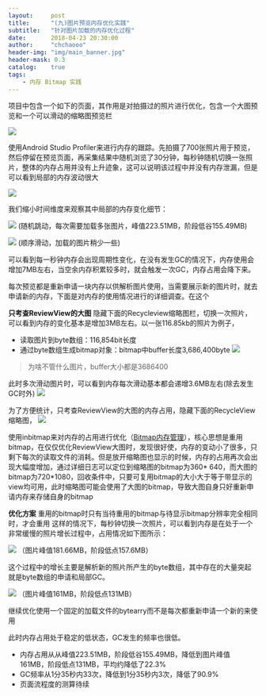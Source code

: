 ```yaml
---
layout:     post
title:      "(九)图片预览内存优化实践"
subtitle:   "针对图片加载的内存优化过程"
date:       2018-04-23 20:30:00
author:     "chchaooo"
header-img: "img/main_banner.jpg"
header-mask: 0.3
catalog:    true
tags:
    - 内存 Bitmap 实践
---
```


项目中包含一个如下的页面，其作用是对拍摄过的照片进行优化，包含一个大图预览和一个可以滑动的缩略图预览栏

![](https://cl.ly/3C2B3B2U2T36/Image%202018-04-24%20at%203.58.40%20%E4%B8%8B%E5%8D%88.png)


使用Android Studio Profiler来进行内存的跟踪。先拍摄了700张照片用于预览，然后停留在预览页面，再采集结果中随机浏览了30分钟，每秒钟随机切换一张照片，整体的内存占用并没有上升迹象，这可以说明该过程中并没有内存泄漏，但是可以看到局部的内存波动很大

![](https://cl.ly/3B372U2m171y/Image%202018-04-12%20at%206.44.05%20PM.png)

我们缩小时间维度来观察其中局部的内存变化细节：

![](https://cl.ly/17283X3h3u0W/Image%202018-04-24%20at%203.51.03%20PM.png)
(随机跳动，每次需要加载多张图片，峰值223.51MB，阶段低谷155.49MB)

![](https://cl.ly/0q441y3k1N2J/Image%202018-04-16%20at%204.58.30%20PM.png)
(顺序滑动，加载的图片稍少一些)

可以看到每一秒钟内存会出现周期性变化，在没有发生GC的情况下，内存使用会增加7MB左右，当空余内存积累较多时，就会触发一次GC，内存占用会降下来。

每次预览都是重新申请一块内存以供解析图片使用，当需要展示新的图片时，就去申请新的内存，下面是对内存的使用情况进行的详细调查。在这个

**只考查ReviewView的大图**
隐藏下面的Recycleview缩略图栏，切换一次照片，可以看到内存的变化基本是增加3MB左右。以一张116.85kb的照片为例子，

* 读取图片到byte数组：116,854bit长度
* 通过byte数组生成bitmap对象：bitmap中buffer长度3,686,400byte
![](https://cl.ly/0Y1a0D3d2D2Y/Image%202018-04-18%20at%2011.31.11%20%E4%B8%8B%E5%8D%88.png)

> 为啥不管什么图片，buffer大小都是3686400

此时多次滑动图片时，可以看到内存每次滑动基本都会递增3.6MB左右(除去发生GC时外)
![](https://cl.ly/1t0m19380F1A/Image%202018-04-18%20at%2011.38.33%20%E4%B8%8B%E5%8D%88.png)

为了方便统计，只考查ReviewView的大图的内存占用，隐藏下面的RecycleView缩略图，
![](https://cl.ly/0F103Y1w1Y1B/Image%202018-04-18%20at%2011.48.50%20%E4%B8%8B%E5%8D%88.png)

使用inbitmap来对内存的占用进行优化（[Bitmap内存管理](https://chchaooo.github.io/2018/04/16/Bitmap%E5%86%85%E5%AD%98%E7%AE%A1%E7%90%86/)），核心思想是重用bitmap，在仅仅优化ReviewView大图时，发现很好使，内存的变动小了很多，只剩下每次的读取文件的消耗。但是放开缩略图也显示的时候，内存的占用再次会出现大幅度增加，通过详细日志可以定位到缩略图的bitmap为360* 640，而大图的bitmap为720*1080，回收条件中，只要可复用bitmap的大小大于等于带显示的view均可用，此时缩略图可能会使用了大图的bitmap，导致大图自身只好重新申请内存来存储自身的bitmap

**优化方案**
重用的bitmap时只有当待重用的bitmap与待显示bitmap分辨率完全相同时，才会重用
这样的情况下，每秒钟切换一次照片，可以看到内存是在处于一个非常缓慢的照片增长过程中，占用情况如下图所示：

![](https://cl.ly/0l44010T0I0V/Image%202018-04-24%20at%203.31.45%20PM.png)
（图片峰值181.66MB，阶段低点157.6MB）

这个过程中的增长主要是解析新的照片所产生的byte数组，其中存在的大量突起就是byte数组的申请和局部GC。

![](https://cl.ly/1Y1B1p0D3J0c/Image%202018-04-24%20at%203.14.09%20PM.png)
（图片峰值161MB，阶段低点131MB）

继续优化使用一个固定的加载文件的bytearry而不是每次都重新申请一个新的来使用

此时内存占用处于稳定的低状态，GC发生的频率也很低。
* 内存占用从从峰值223.51MB，阶段低谷155.49MB，降低到图片峰值161MB，阶段低点131MB，平均约降低了22.3%
* GC频率从1分35秒内33次，降低到1分35秒内3次，降低了90.9%
* 页面流程度的测算待续
















